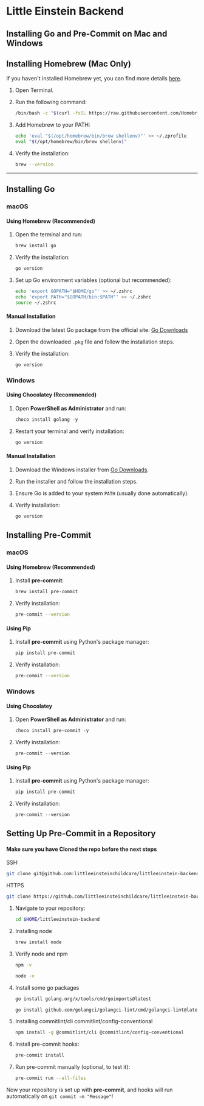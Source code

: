 # Little Einstein Backend

## Installing Go and Pre-Commit on Mac and Windows

## Installing Homebrew (Mac Only)

If you haven't installed Homebrew yet, you can find more details [here](https://brew.sh/).

1. Open Terminal.
2. Run the following command:

   ```sh
   /bin/bash -c "$(curl -fsSL https://raw.githubusercontent.com/Homebrew/install/HEAD/install.sh)"
   ```

3. Add Homebrew to your PATH:

   ```sh
   echo 'eval "$(/opt/homebrew/bin/brew shellenv)"' >> ~/.zprofile
   eval "$(/opt/homebrew/bin/brew shellenv)"
   ```

4. Verify the installation:

   ```sh
   brew --version
   ```

---

## Installing Go

### macOS

#### Using Homebrew (Recommended)

1. Open the terminal and run:

   ```sh
   brew install go
   ```

2. Verify the installation:

   ```sh
   go version
   ```

3. Set up Go environment variables (optional but recommended):

   ```sh
   echo 'export GOPATH="$HOME/go"' >> ~/.zshrc
   echo 'export PATH="$GOPATH/bin:$PATH"' >> ~/.zshrc
   source ~/.zshrc
   ```

#### Manual Installation

1. Download the latest Go package from the official site: [Go Downloads](https://go.dev/dl/)
2. Open the downloaded `.pkg` file and follow the installation steps.
3. Verify the installation:

   ```sh
   go version
   ```

### Windows

#### Using Chocolatey (Recommended)

1. Open **PowerShell as Administrator** and run:

   ```powershell
   choco install golang -y
   ```

2. Restart your terminal and verify installation:

   ```powershell
   go version
   ```

#### Manual Installation

1. Download the Windows installer from [Go Downloads](https://go.dev/dl/).
2. Run the installer and follow the installation steps.
3. Ensure Go is added to your system `PATH` (usually done automatically).
4. Verify installation:

   ```powershell
   go version
   ```

## Installing Pre-Commit

### macOS

#### Using Homebrew (Recommended)

1. Install **pre-commit**:

   ```sh
   brew install pre-commit
   ```

2. Verify installation:

   ```sh
   pre-commit --version
   ```

#### Using Pip

1. Install **pre-commit** using Python's package manager:

   ```sh
   pip install pre-commit
   ```

2. Verify installation:

   ```sh
   pre-commit --version
   ```

### Windows

#### Using Chocolatey

1. Open **PowerShell as Administrator** and run:

   ```powershell
   choco install pre-commit -y
   ```

2. Verify installation:

   ```powershell
   pre-commit --version
   ```

#### Using Pip

1. Install **pre-commit** using Python's package manager:

   ```powershell
   pip install pre-commit
   ```

2. Verify installation:

   ```powershell
   pre-commit --version
   ```

## Setting Up Pre-Commit in a Repository
#### Make sure  you have Cloned the repo before the next steps 
SSH: 
```sh
git clone git@github.com:littleeinsteinchildcare/littleeinstein-backend.git
```

HTTPS
```sh
git clone https://github.com/littleeinsteinchildcare/littleeinstein-backend.git
```

1. Navigate to your repository:

   ```sh
   cd $HOME/littleeinstein-backend
   ```

2. Installing node

   ```sh
   brew install node
   ```

3. Verify node and npm

   ```sh
   npm -v
   ```

   ```sh
   node -v
   ```
4. Install some go packages

   ```sh
   go install golang.org/x/tools/cmd/goimports@latest
   ```

   ```sh
   go install github.com/golangci/golangci-lint/cmd/golangci-lint@latest
   ```
4. Installing commitlint/cli commitlint/config-conventional

   ```sh
   npm install -g @commitlint/cli @commitlint/config-conventional
   ```

5. Install pre-commit hooks:

   ```sh
   pre-commit install
   ```

6. Run pre-commit manually (optional, to test it):

   ```sh
   pre-commit run --all-files
   ```

Now your repository is set up with **pre-commit**, and hooks will run automatically on `git commit -m "Message"`!
